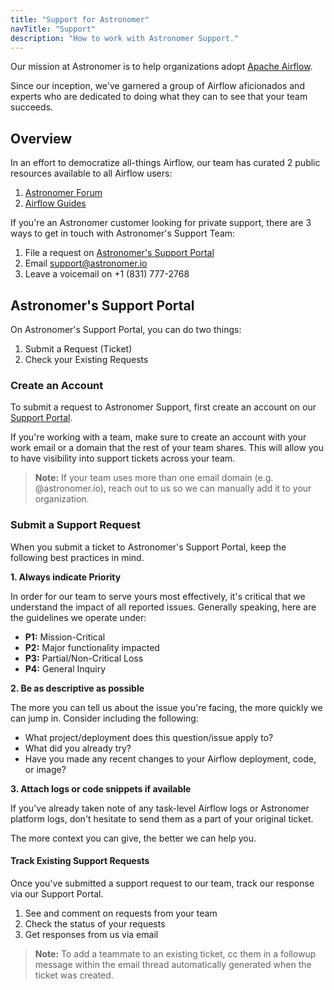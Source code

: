 ```yaml
---
title: "Support for Astronomer"
navTitle: "Support"
description: "How to work with Astronomer Support."
---
```


Our mission at Astronomer is to help organizations adopt [Apache Airflow](https://airflow.apache.org/).

Since our inception, we've garnered a group of Airflow aficionados and experts who are dedicated to doing what they can to see that your team succeeds.

## Overview

In an effort to democratize all-things Airflow, our team has curated 2 public resources available to all Airflow users:

1. [Astronomer Forum](https://forum.astronomer.io)
2. [Airflow Guides](/guides/)

If you're an Astronomer customer looking for private support, there are 3 ways to get in touch with Astronomer's Support Team:

1. File a request on [Astronomer's Support Portal](https://support.astronomer.io/hc/en-us)
2. Email [support@astronomer.io](mailto:support@astronomer.io)
3. Leave a voicemail on +1 (831) 777-2768

## Astronomer's Support Portal

On Astronomer's Support Portal, you can do two things:

1. Submit a Request (Ticket)
2. Check your Existing Requests

### Create an Account

To submit a request to Astronomer Support, first create an account on our [Support Portal](support.astronomer.io).

If you're working with a team, make sure to create an account with your work email or a domain that the rest of your team shares. This will allow you to have visibility into support tickets across your team.

> **Note:** If your team uses more than one email domain (e.g. @astronomer.io), reach out to us so we can manually add it to your organization.

### Submit a Support Request

When you submit a ticket to Astronomer's Support Portal, keep the following best practices in mind.

**1. Always indicate Priority**

In order for our team to serve yours most effectively, it's critical that we understand the impact of all reported issues. Generally speaking, here are the guidelines we operate under:

- **P1:** Mission-Critical
- **P2:** Major functionality impacted
- **P3:** Partial/Non-Critical Loss
- **P4:** General Inquiry

**2. Be as descriptive as possible**

The more you can tell us about the issue you're facing, the more quickly we can jump in. Consider including the following:

- What project/deployment does this question/issue apply to?
- What did you already try?
- Have you made any recent changes to your Airflow deployment, code, or image?

**3. Attach logs or code snippets if available**

If you've already taken note of any task-level Airflow logs or Astronomer platform logs, don't hesitate to send them as a part of your original ticket.

The more context you can give, the better we can help you.

#### Track Existing Support Requests

Once you've submitted a support request to our team, track our response via our Support Portal.

1. See and comment on requests from your team
2. Check the status of your requests
3. Get responses from us via email

> **Note:** To add a teammate to an existing ticket, cc them in a followup message within the email thread automatically generated when the ticket was created.